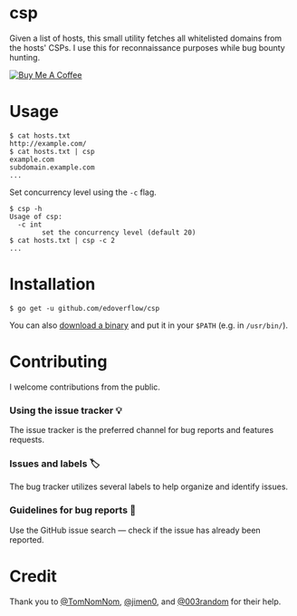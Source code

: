 # csp

Given a list of hosts, this small utility fetches all whitelisted domains from the hosts' CSPs. I use this for reconnaissance
purposes while bug bounty hunting.

<a href="https://www.buymeacoffee.com/edoverflow" target="_blank"><img src="https://www.buymeacoffee.com/assets/img/custom_images/orange_img.png" alt="Buy Me A Coffee" style="height: auto !important;width: auto !important;" ></a>

# Usage

```
$ cat hosts.txt
http://example.com/
$ cat hosts.txt | csp
example.com
subdomain.example.com
...
```

Set concurrency level using the `-c` flag.

```
$ csp -h
Usage of csp:
  -c int
    	set the concurrency level (default 20)
$ cat hosts.txt | csp -c 2
...
```

# Installation

```
$ go get -u github.com/edoverflow/csp
```

You can also [download a binary](https://github.com/EdOverflow/csp/releases) and put it in your `$PATH` (e.g. in `/usr/bin/`).

# Contributing

I welcome contributions from the public.

### Using the issue tracker 💡

The issue tracker is the preferred channel for bug reports and features requests.

### Issues and labels 🏷

The bug tracker utilizes several labels to help organize and identify issues.

### Guidelines for bug reports 🐛

Use the GitHub issue search — check if the issue has already been reported.

# Credit

Thank you to [@TomNomNom](https://github.com/tomnomnom), [@jimen0](https://github.com/jimen0), and [@003random](https://github.com/003random) for their help.
